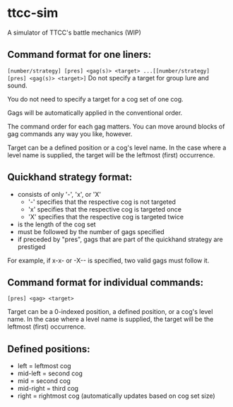 # ttcc-sim
A simulator of TTCC's battle mechanics (WIP)

## Command format for one liners:
`[number/strategy] [pres] <gag(s)> <target> ...[[number/strategy] [pres] <gag(s)> <target>]`
Do not specify a target for group lure and sound.

You do not need to specify a target for a cog set of one cog.

Gags will be automatically applied in the conventional order.

The command order for each gag matters. You can move around blocks of gag commands any way you like, however.

Target can be a defined position or a cog's level name. In the case where a level name is supplied, the target will be the leftmost (first) occurrence.

## Quickhand strategy format:
- consists of only '-', 'x', or 'X'
    - '-' specifies that the respective cog is not targeted
    - 'x' specifies that the respective cog is targeted once
    - 'X' specifies that the respective cog is targeted twice
- is the length of the cog set
- must be followed by the number of gags specified
- if preceded by "pres", gags that are part of the quickhand strategy are prestiged

For example, if x-x- or -X-- is specified, two valid gags must follow it.

## Command format for individual commands:
`[pres] <gag> <target>`

Target can be a 0-indexed position, a defined position, or a cog's level name. In the case where a level name is supplied, the target will be the leftmost (first) occurrence.

## Defined positions:
- left = leftmost cog
- mid-left = second cog
- mid = second cog
- mid-right = third cog
- right = rightmost cog (automatically updates based on cog set size)
